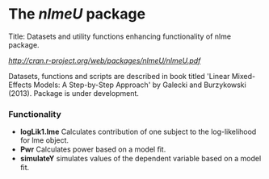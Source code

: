 The *nlmeU* package
============================
Title: Datasets and utility functions enhancing functionality of nlme package.

*http://cran.r-project.org/web/packages/nlmeU/nlmeU.pdf*

Datasets, functions and scripts are described in book titled 'Linear Mixed-Effects Models: A Step-by-Step Approach' by Galecki and Burzykowski (2013). Package is under development.

### Functionality
- **logLik1.lme** Calculates contribution of one subject to the log-likelihood for lme object.
- **Pwr** Calculates power based on a model ﬁt.
- **simulateY** simulates values of the dependent variable based on a model ﬁt.
